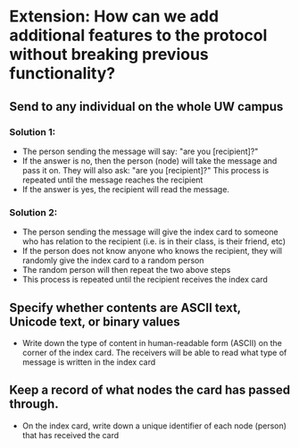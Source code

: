 # Extension: How can we add additional features to the protocol without breaking previous functionality?

## Send to any individual on the whole UW campus
### Solution 1:
- The person sending the message will say: "are you [recipient]?"
- If the answer is no, then the person (node) will take the message and pass it on. They will also ask: "are you [recipient]?" This process is repeated until the message reaches the recipient
- If the answer is yes, the recipient will read the message.

### Solution 2:
- The person sending the message will give the index card to someone who has relation to the recipient (i.e. is in their class, is their friend, etc)
- If the person does not know anyone who knows the recipient, they will randomly give the index card to a random person
- The random person will then repeat the two above steps
- This process is repeated until the recipient receives the index card

## Specify whether contents are ASCII text, Unicode text, or binary values
- Write down the type of content in human-readable form (ASCII) on the corner of the index card. The receivers will be able to read what type of message is written in the index card

## Keep a record of what nodes the card has passed through.
- On the index card, write down a unique identifier of each node (person) that has received the card
